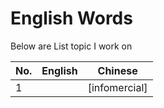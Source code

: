 

# English Words

Below are List topic I work on


| No. | English | Chinese |
| ------ | ------ | ------ |
| 1|  |  [infomercial] | n. 商品信息电视片， 专题广告片 |
